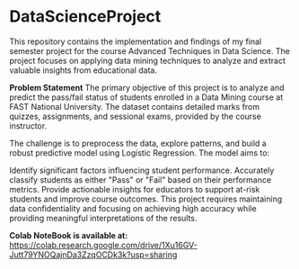 # DataScienceProject
This repository contains the implementation and findings of my final semester project for the course Advanced Techniques in Data Science. The project focuses on applying data mining techniques to analyze and extract valuable insights from educational data. 

**Problem Statement**
The primary objective of this project is to analyze and predict the pass/fail status of students enrolled in a Data Mining course at FAST National University. The dataset contains detailed marks from quizzes, assignments, and sessional exams, provided by the course instructor.

The challenge is to preprocess the data, explore patterns, and build a robust predictive model using Logistic Regression. The model aims to:

Identify significant factors influencing student performance.
Accurately classify students as either "Pass" or "Fail" based on their performance metrics.
Provide actionable insights for educators to support at-risk students and improve course outcomes.
This project requires maintaining data confidentiality and focusing on achieving high accuracy while providing meaningful interpretations of the results.

**Colab NoteBook is available at:**
https://colab.research.google.com/drive/1Xu16GV-Jutt79YNOQajnDa3ZzqOCDk3k?usp=sharing
